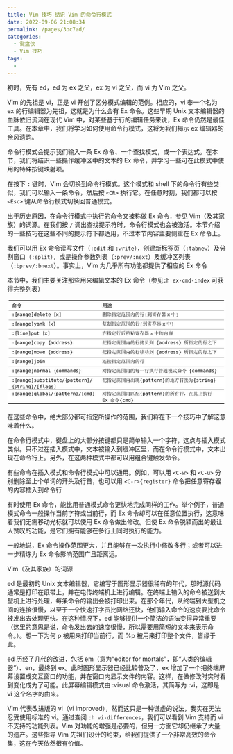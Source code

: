```yaml
---
title: Vim 技巧-结识 Vim 的命令行模式
date: 2022-09-06 21:08:34
permalink: /pages/3bc7ad/
categories:
  - 键盘侠
  - Vim 技巧
tags:
  -
---
```


初时，先有 ed，ed 为 ex 之父，ex 为 vi 之父，而 vi 为 Vim 之父。

Vim 的先祖是 vi，正是 vi 开创了区分模式编辑的范例。相应的，vi 奉一个名为 ex 的行编辑器为先祖，这就是为什么会有 Ex 命令。这些早期 Unix 文本编辑器的血脉依旧流淌在现代 Vim 中，对某些基于行的编辑任务来说，Ex 命令仍然是最佳工具。在本章中，我们将学习如何使用命令行模式，这将为我们揭示 ex 编辑器的余风遗韵。

命令行模式会提示我们输入一条 Ex 命令、一个查找模式，或一个表达式。在本节，我们将结识一些操作缓冲区中的文本的 Ex 命令，并学习一些可在此模式中使用的特殊按键映射项。

在按下 `:` 键时，Vim 会切换到命令行模式。这个模式和 shell 下的命令行有些类似，我们可以输入一条命令，然后按 `<CR>` 执行它。在任意时刻，我们都可以按 `<Esc>` 键从命令行模式切换回普通模式。

出于历史原因，在命令行模式中执行的命令又被称做 Ex 命令，参见 Vim（及其家族）的词源。在我们按 `/` 调出查找提示符时，命令行模式也会被激活。本节介绍的一些技巧在这些不同的提示符下都适用，不过本节内容主要侧重在 Ex 命令上。

我们可以用 Ex 命令读写文件（`:edit` 和 `:write`），创建新标签页（`:tabnew`）及分割窗口（`:split`），或是操作参数列表（`:prev/:next`）及缓冲区列表（`:bprev/:bnext`）。事实上，Vim 为几乎所有功能都提供了相应的 Ex 命令

本节中，我们主要关注那些用来编辑文本的 Ex 命令（参见`:h ex-cmd-index` 可获得完整列表）

![](../../.vuepress/public/img/vim/068.jpg)

在这些命令中，绝大部分都可指定所操作的范围，我们将在下一个技巧中了解这意味着什么。

在命令行模式中，键盘上的大部分按键都只是简单输入一个字符，这点与插入模式类似。只不过在插入模式中，文本被输入到缓冲区里，而在命令行模式中，文本出现在命令行上。另外，在这两种模式中都可以用组合键触发命令。

有些命令在插入模式和命令行模式中可以通用。例如，可以用 `<C-w>` 和 `<C-u>` 分别删除至上个单词的开头及行首，也可以用 `<C-r>{register}` 命令把任意寄存器的内容插入到命令行

有时使用 Ex 命令，能比用普通模式命令更快地完成同样的工作。举个例子，普通模式命令一般操作当前字符或当前行，而 Ex 命令却可以在任意位置执行，这意味着我们无需移动光标就可以使用 Ex 命令做出修改。但使 Ex 命令脱颖而出的最让人赞叹的功能，是它们拥有能够在多行上同时执行的能力。

一般地说，Ex 命令操作范围更大，并且能够在一次执行中修改多行；或者可以进一步精炼为 Ex 命令影响范围广且距离远。

Vim（及其家族）的词源

ed 是最初的 Unix 文本编辑器，它编写于图形显示器很稀有的年代，那时源代码通常是打印在纸带上，并在电传终端机上进行编辑。在终端上输入的命令被送到大型机上进行处理，每条命令的输出会被打印出来。在那个年代，从终端到大型机之间的连接很慢，以至于一个快速打字员比网络还快，他们输入命令的速度要比命令被发出去处理更快。在这种情况下，ed 能够提供一个简洁的语法变得异常重要（这里的意思是说，命令发出去的速度很慢，所以需要用简短的文本来表示命令。）。想一下为何 p 被用来打印当前行，而 %p 被用来打印整个文件，皆缘于此。

ed 历经了几代的改进，包括 em（意为“editor for mortals”，即“人类的编辑器”）、en，最终到 ex。此时图形显示器已经比较普及了，ex 增加了一个把终端屏幕设置成交互窗口的功能，并在窗口内显示文件的内容。这样，在做修改时实时看到变化成为了可能。此屏幕编辑模式由 :visual 命令激活，其简写为 :vi，这即是 vi 这个名字的由来。

Vim 代表改进版的 vi（vi improved），然而这只是一种谦虚的说法，我实在无法忍受使用标准的 vi。通过查阅 `:h vi-differences`，我们可以看到 Vim 支持而 vi 不支持的功能列表。Vim 对功能的增强是必要的，但另一方面它却仍继承了大量的遗产。这些指导 Vim 先祖们设计的约束，给我们提供了一个非常高效的命令集，这在今天依然很有价值。
